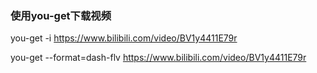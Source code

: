 ### 使用you-get下载视频

you-get -i https://www.bilibili.com/video/BV1y4411E79r

you-get --format=dash-flv https://www.bilibili.com/video/BV1y4411E79r
